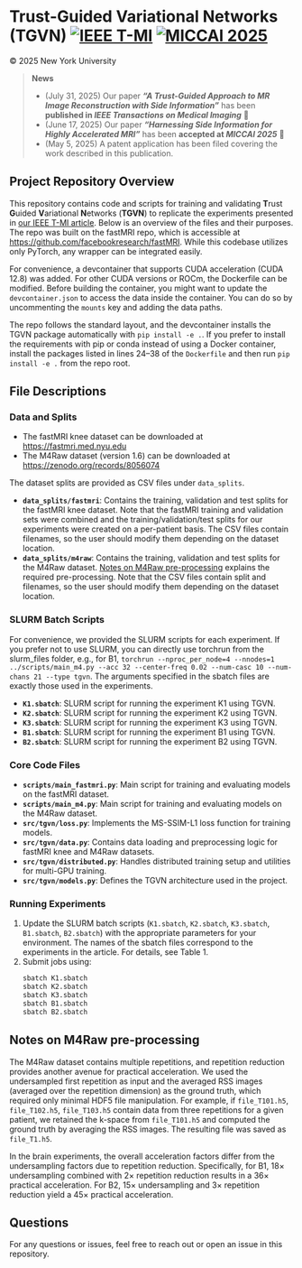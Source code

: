 # Trust-Guided Variational Networks (TGVN) [![IEEE T-MI](https://img.shields.io/badge/IEEE-T--MI-blue)](#citation) [![MICCAI 2025](https://img.shields.io/badge/MICCAI-2025-red)](#citation) 

© 2025 New York University

> **News**
> - (July 31, 2025) Our paper **_“A Trust-Guided Approach to MR Image Reconstruction with Side Information”_** has been **published in *IEEE Transactions on Medical Imaging*** 🎉  
> - (June 17, 2025) Our paper **_“Harnessing Side Information for Highly Accelerated MRI”_** has been **accepted at *MICCAI 2025*** 🎉  
> - (May 5, 2025) A patent application has been filed covering the work described in this publication.

## Project Repository Overview

This repository contains code and scripts for training and validating **T**rust **G**uided **V**ariational **N**etworks (**TGVN**) to replicate the experiments presented in [our IEEE T-MI article](https://ieeexplore.ieee.org/document/11105520). Below is an overview of the files and their purposes. The repo was built on the fastMRI repo, which is accessible at https://github.com/facebookresearch/fastMRI. While this codebase utilizes only PyTorch, any wrapper can be integrated easily.

For convenience, a devcontainer that supports CUDA acceleration (CUDA 12.8) was added. For other CUDA versions or ROCm, the Dockerfile can be modified. Before building the container, you might want to update the `devcontainer.json` to access the data inside the container. You can do so by uncommenting the `mounts` key and adding the data paths.

The repo follows the standard layout, and the devcontainer installs the TGVN package automatically with `pip install -e .`. If you prefer to install the requirements with pip or conda instead of using a Docker container, install the packages listed in lines 24–38 of the `Dockerfile` and then run `pip install -e .` from the repo root.  

## File Descriptions

### Data and Splits
* The fastMRI knee dataset can be downloaded at https://fastmri.med.nyu.edu
* The M4Raw dataset (version 1.6) can be downloaded at https://zenodo.org/records/8056074

The dataset splits are provided as CSV files under `data_splits`.
- **`data_splits/fastmri`**: Contains the training, validation and test splits for the fastMRI knee dataset. Note that the fastMRI training and validation sets were combined and the training/validation/test splits for our experiments were created on a per-patient basis. The CSV files contain filenames, so the user should modify them depending on the dataset location.
- **`data_splits/m4raw`**: Contains the training, validation and test splits for the M4Raw dataset. [Notes on M4Raw pre-processing](#m4raw_preprocessing) explains the required pre-processing. Note that the CSV files contain split and filenames, so the user should modify them depending on the dataset location.

### SLURM Batch Scripts
For convenience, we provided the SLURM scripts for each experiment. If you prefer not to use SLURM, you can directly use torchrun from the slurm_files folder, e.g., for B1, `torchrun --nproc_per_node=4 --nnodes=1 ../scripts/main_m4.py --acc 32 --center-freq 0.02 --num-casc 10 --num-chans 21 --type tgvn`. The arguments specified in the sbatch files are exactly those used in the experiments.
- **`K1.sbatch`**: SLURM script for running the experiment K1 using TGVN.
- **`K2.sbatch`**: SLURM script for running the experiment K2 using TGVN.
- **`K3.sbatch`**: SLURM script for running the experiment K3 using TGVN.
- **`B1.sbatch`**: SLURM script for running the experiment B1 using TGVN.
- **`B2.sbatch`**: SLURM script for running the experiment B2 using TGVN.

### Core Code Files
- **`scripts/main_fastmri.py`**: Main script for training and evaluating models on the fastMRI dataset.
- **`scripts/main_m4.py`**: Main script for training and evaluating models on the M4Raw dataset.
- **`src/tgvn/loss.py`**: Implements the MS-SSIM-L1 loss function for training models.
- **`src/tgvn/data.py`**: Contains data loading and preprocessing logic for fastMRI knee and M4Raw datasets.
- **`src/tgvn/distributed.py`**: Handles distributed training setup and utilities for multi-GPU training.
- **`src/tgvn/models.py`**: Defines the TGVN architecture used in the project.

### Running Experiments
1. Update the SLURM batch scripts (`K1.sbatch`, `K2.sbatch`, `K3.sbatch`, `B1.sbatch`, `B2.sbatch`) with the appropriate parameters for your environment. The names of the sbatch files correspond to the experiments in the article. For details, see Table 1.
2. Submit jobs using:
   ```bash
   sbatch K1.sbatch
   sbatch K2.sbatch
   sbatch K3.sbatch
   sbatch B1.sbatch
   sbatch B2.sbatch
   ```

## Notes on M4Raw pre-processing <a name="m4raw_preprocessing"> </a>

The M4Raw dataset contains multiple repetitions, and repetition reduction provides another avenue for practical acceleration. We used the undersampled first repetition as input and the averaged RSS images (averaged over the repetition dimension) as the ground truth, which required only minimal HDF5 file manipulation.
For example, if `file_T101.h5`, `file_T102.h5`, `file_T103.h5` contain data from three repetitions for a given patient, we retained the k-space from `file_T101.h5` and computed the ground truth by averaging the RSS images. The resulting file was saved as `file_T1.h5`.

In the brain experiments, the overall acceleration factors differ from the undersampling factors due to repetition reduction. Specifically, for B1, $18\times$ undersampling combined with $2\times$ repetition reduction results in a $36\times$ practical acceleration. For B2, $15\times$ undersampling and $3\times$ repetition reduction yield a $45\times$ practical acceleration.

## Questions
For any questions or issues, feel free to reach out or open an issue in this repository.
